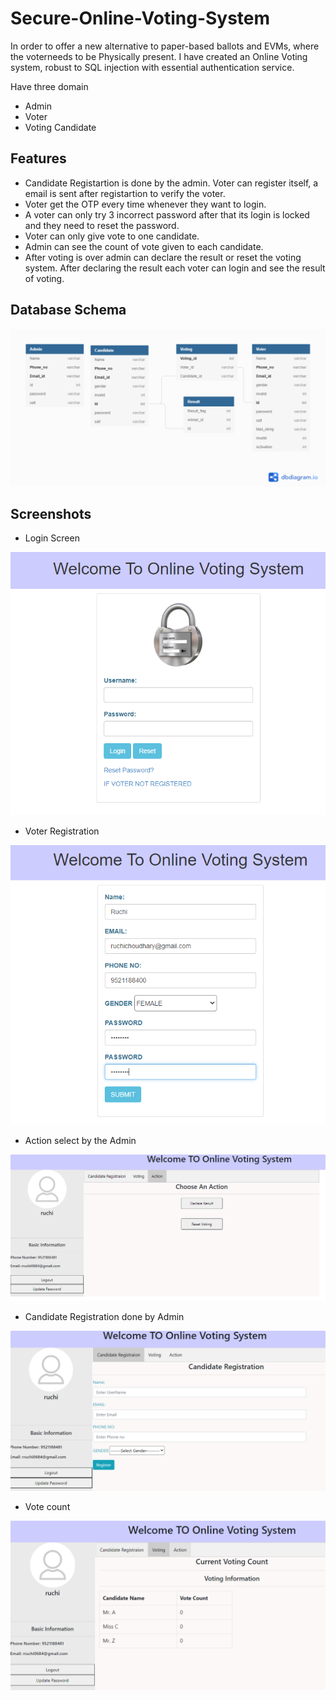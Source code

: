 # Secure-Online-Voting-System
In order to offer a new alternative to paper-based ballots and EVMs, where the voterneeds to be Physically present. 
I have created an Online Voting system, robust to SQL injection with essential authentication service.

Have three domain
- Admin
- Voter
- Voting Candidate

## Features
- Candidate Registartion is done by the admin. Voter can register itself, a email is sent after registartion to verify the voter.
- Voter get the OTP every time  whenever they want to login. 
- A voter can only try 3 incorrect password after that its login is locked and they need to reset the password.
- Voter can only give vote to one candidate.
- Admin can see the count of vote given to each candidate.
- After voting is over admin can declare the result or reset the voting system. After declaring the result each voter can login and see the result of voting.

## Database Schema

![text](https://github.com/ruchi-9/Secure-Online-Voting-System/blob/master/Database%20Schema.png)

## Screenshots
- Login Screen

![text](https://github.com/ruchi-9/Secure-Online-Voting-System/blob/master/Screenshots/login.PNG)

- Voter Registration

![text](https://github.com/ruchi-9/Secure-Online-Voting-System/blob/master/Screenshots/new%20reg.PNG)

- Action select by the Admin 

 ![text](https://github.com/ruchi-9/Secure-Online-Voting-System/blob/master/Screenshots/action.PNG)
 
 - Candidate Registration done by Admin
 
 ![text](https://github.com/ruchi-9/Secure-Online-Voting-System/blob/master/Screenshots/candidate%20register.PNG)
 
 - Vote count
 
 ![text](https://github.com/ruchi-9/Secure-Online-Voting-System/blob/master/Screenshots/vote%20count.PNG)
 
 
